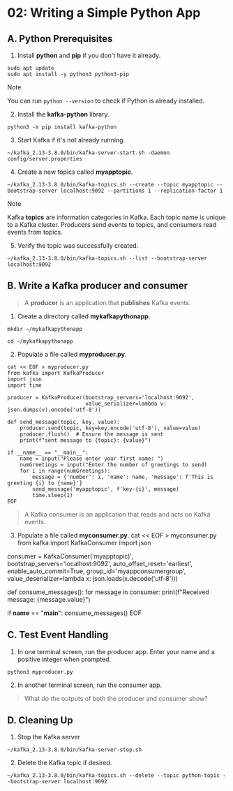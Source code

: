 # 02: Writing a Simple Python App

## A. Python Prerequisites

1. Install **python** and **pip** if you don't have it already.
```
sudo apt update
sudo apt install -y python3 python3-pip
```

> [!NOTE]
> You can run `python --version` to check if Python is already installed.

2. Install the **kafka-python** library.
```
python3 -m pip install kafka-python
```

3. Start Kafka if it's not already running.
```
~/kafka_2.13-3.8.0/bin/kafka-server-start.sh -daemon config/server.properties
```

4. Create a new topics called **myapptopic**.
```
~/kafka_2.13-3.8.0/bin/kafka-topics.sh --create --topic myapptopic --bootstrap-server localhost:9092 --partitions 1 --replication-factor 1
```

> [!NOTE]
> Kafka **topics** are information categories in Kafka. Each topic name is unique to a Kafka cluster. Producers send events to topics, and consumers read events from topics.

5. Verify the topic was successfully created.
```
~/kafka_2.13-3.8.0/bin/kafka-topics.sh --list --bootstrap-server localhost:9092
```

## B. Write a Kafka producer and consumer

> A **producer** is an application that **publishes** Kafka events.

1. Create a directory called **mykafkapythonapp**.
```
mkdir ~/mykafkapythonapp
```
```
cd ~/mykafkapythonapp
```

2. Populate a file called **myproducer.py**.
```
cat << EOF > myproducer.py
from kafka import KafkaProducer
import json
import time

producer = KafkaProducer(bootstrap_servers='localhost:9092', 
                         value_serializer=lambda v: json.dumps(v).encode('utf-8'))

def send_message(topic, key, value):
    producer.send(topic, key=key.encode('utf-8'), value=value)
    producer.flush()  # Ensure the message is sent
    print(f"sent message to {topic}: {value}")

if __name__ == "__main__":
    name = input("Please enter your first name: ")
    numGreetings = input("Enter the number of greetings to send)
    for i in range(numGreetings):
        message = {'number': i, 'name': name, 'message': f'This is greeting {i} to {name}'}
        send_message('myapptopic', f'key-{i}', message)
        time.sleep(1)
EOF
```

> A Kafka consumer is an application that reads and acts on Kafka events.

3. Populate a file called **myconsumer.py**.
cat << EOF > myconsumer.py
from kafka import KafkaConsumer
import json

consumer = KafkaConsumer('myapptopic)',
    bootstrap_servers='localhost:9092',
    auto_offset_reset='earliest', 
    enable_auto_commit=True,
    group_id='myappconsumergroup',
    value_deserializer=lambda x: json.loads(x.decode('utf-8')))

def consume_messages():
    for message in consumer:
        print(f"Received message: {message.value}")

if __name__ == "__main__":
    consume_messages()
EOF

## C. Test Event Handling

1. In one terminal screen, run the producer app. Enter your name and a positive integer when prompted.
```
python3 myproducer.py
``` 

2. In another terminal screen, run the consumer app.

> What do the outputs of both the producer and consumer show?

## D. Cleaning Up

1. Stop the Kafka server
```
~/kafka_2.13-3.8.0/bin/kafka-server-stop.sh
```

2. Delete the Kafka topic if desired.
```
~/kafka_2.13-3.8.0/bin/kafka-topics.sh --delete --topic python-topic --bootstrap-server localhost:9092
```
